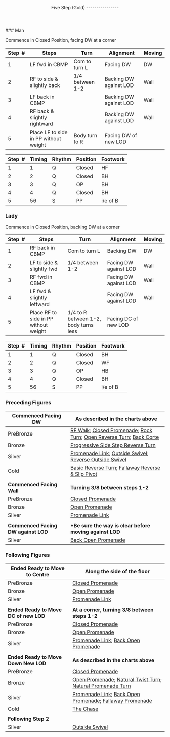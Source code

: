 <header>Five Step (Gold)
----------------

 </header>### Man

Commence in Closed Position, facing DW at a corner

 | **Step<span style="color:white">\_</span>\#** | **Steps** | **Turn** | **Alignment** | **Moving** |
|---|---|---|---|---|
| 1 | LF fwd in CBMP | Com to turn L | Facing DW | DW |
| 2 | RF to side &amp; slightly back | 1/4 between 1-2 | Backing DW against LOD | Wall |
| 3 | LF back in CBMP |  | Backing DW against LOD | Wall |
| 4 | RF back &amp; slightly rightward |  | Backing DW against LOD | Wall |
| 5 | Place LF to side in PP without weight | Body turn to R | Facing DW of new LOD |  |

 | **Step<span style="color:white">\_</span>\#** | **Timing** | **Rhythm** | **Position** | **Footwork** |
|---|---|---|---|---|
| 1 | 1 | Q | Closed | HF |
| 2 | 2 | Q | Closed | BH |
| 3 | 3 | Q | OP | BH |
| 4 | 4 | Q | Closed | BH |
| 5 | 56 | S | PP | i/e of B |

### Lady

Commence in Closed Position, backing DW at a corner

 | **Step<span style="color:white">\_</span>\#** | **Steps** | **Turn** | **Alignment** | **Moving** |
|---|---|---|---|---|
| 1 | RF back in CBMP | Com to turn L | Backing DW | DW |
| 2 | LF to side &amp; slightly fwd | 1/4 between 1-2 | Facing DW against LOD | Wall |
| 3 | RF fwd in CBMP |  | Facing DW against LOD | Wall |
| 4 | LF fwd &amp; slightly leftward |  | Facing DW against LOD | Wall |
| 5 | Place RF to side in PP without weight | 1/4 to R between 1-2, body turns less | Facing DC of new LOD |  |

 | **Step<span style="color:white">\_</span>\#** | **Timing** | **Rhythm** | **Position** | **Footwork** |
|---|---|---|---|---|
| 1 | 1 | Q | Closed | BH |
| 2 | 2 | Q | Closed | WF |
| 3 | 3 | Q | OP | HB |
| 4 | 4 | Q | Closed | BH |
| 5 | 56 | S | PP | i/e of B |

### Preceding Figures

 | **Commenced Facing DW** | **As described in the charts above** |
|---|---|
| PreBronze | [RF Walk](walk_RF.md); [Closed Promenade](closed_promenade.md); [Rock Turn](rock_turn.md); [Open Reverse Turn](open_reverse_turn.md); [Back Corte](corte.md) |
| Bronze | [Progressive Side Step Reverse Turn](side_step_reverse.md) |
| Silver | [Promenade Link](promenade_link.md); [Outside Swivel](outside_swivel.md); [Reverse Outside Swivel](reverse_outside_swivel.md) |
| Gold | [Basic Reverse Turn](basic_reverse.md); [Fallaway Reverse &amp; Slip Pivot](fallaway_reverse.md) |
|  |  |
| **Commenced Facing Wall** | **Turning 3/8 between steps 1-2** |
| PreBronze | [Closed Promenade](closed_promenade.md) |
| Bronze | [Open Promenade](open_promenade.md) |
| Silver | [Promenade Link](promenade_link.md) |
|  |  |
| **Commenced Facing DW against LOD** | **\*Be sure the way is clear before moving against LOD** |
| Silver | [Back Open Promenade](back_open_promenade.md) |

### Following Figures

 | **Ended Ready to Move to Centre** | **Along the side of the floor** |
|---|---|
| PreBronze | [Closed Promenade](closed_promenade.md) |
| Bronze | [Open Promenade](open_promenade.md) |
| Silver | [Promenade Link](promenade_link.md) |
|  |  |
| **Ended Ready to Move DC of new LOD** | **At a corner, turning 3/8 between steps 1-2** |
| PreBronze | [Closed Promenade](closed_promenade.md) |
| Bronze | [Open Promenade](open_promenade.md) |
| Silver | [Promenade Link](promenade_link.md); [Back Open Promenade](back_open_promenade.md) |
|  |  |
| **Ended Ready to Move Down New LOD** | **As described in the charts above** |
| PreBronze | [Closed Promenade](closed_promenade.md) |
| Bronze | [Open Promenade](open_promenade.md); [Natural Twist Turn](twist_turn.md); [Natural Promenade Turn](promenade_turn.md) |
| Silver | [Promenade Link](promenade_link.md); [Back Open Promenade](back_open_promenade.md); [Fallaway Promenade](fallaway_promenade.md) |
| Gold | [The Chase](chase.md) |
|  |  |
| **Following Step 2** |  |
| Silver | [Outside Swivel](outside_swivel.md) |